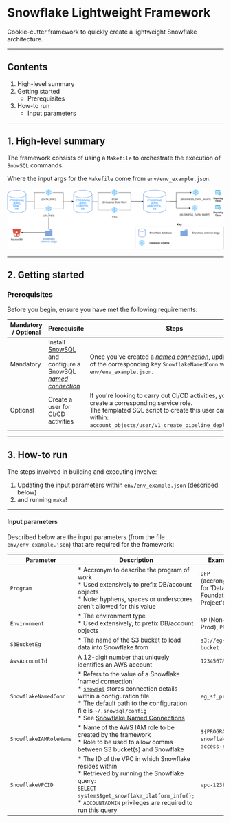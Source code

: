 # Snowflake Lightweight Framework

Cookie-cutter framework to quickly create a lightweight Snowflake architecture.

---

## Contents

1. High-level summary
2. Getting started
    * Prerequisites
3. How-to run
    * Input parameters

---

## 1. High-level summary

The framework consists of using a `Makefile` to orchestrate the execution of `SnowSQL` commands.

Where the input args for the `Makefile` come from `env/env_example.json`.

![image info](pictures/snowflake-framework-architecture.png)

---

## 2. Getting started

### Prerequisites

Before you begin, ensure you have met the following requirements:

| Mandatory / Optional | Prerequisite | Steps |
| -------| -----------| ------------------|
| Mandatory | Install [SnowSQL](https://docs.snowflake.com/en/user-guide/snowsql.html) and configure a SnowSQL [*named connection*](https://docs.snowflake.com/en/user-guide/snowsql-start.html#using-named-connections) | Once you've created a [*named connection*](https://docs.snowflake.com/en/user-guide/snowsql-start.html#using-named-connections), update the value of the corresponding key `SnowflakeNamedConn` within `env/env_example.json`. |
| Optional | Create a user for CI/CD activities | If you're looking to carry out CI/CD activities, you'll need to create a corresponding service role.<br/>The templated SQL script to create this user can be found within:<br/>`account_objects/user/v1_create_pipeline_deploy_user.sql` |

---

## 3. How-to run

The steps involved in building and executing involve:

1) Updating the input parameters within `env/env_example.json` (described below)
2) and running `make`!

---

#### Input parameters

Described below are the input parameters (from the file `env/env_example.json`) that are required for the framework:

| Parameter | Description | Example | Mandatory |
|---|---|---|---|
| `Program` | * Accronym to describe the program of work<br/>* Used extensively to prefix DB/account objects<br/>* Note: hyphens, spaces or underscores aren't allowed for this value | `DFP` <br/>(accronym for 'Data Foundations Project') | Yes  |
| `Environment` | * The environment type<br/>* Used extensively, to prefix DB/account objects | `NP` (Non-Prod), `PROD` | Yes |
| `S3BucketEg` | * The name of the S3 bucket to load data into Snowflake from | `s3://eg-s3-bucket` | Yes |
| `AwsAccountId` | A 12-digit number that uniquely identifies an AWS account | `123456789012` | Yes |
| `SnowflakeNamedConn` | * Refers to the value of a Snowflake 'named connection'<br/>* [`snowsql`](https://docs.snowflake.com/en/user-guide/snowsql.html) stores connection details within a configuration file<br/>* The default path to the configuration file is `~/.snowsql/config`<br/>* See [Snowflake Named Connections](https://docs.snowflake.com/en/user-guide/snowsql-start.html#using-named-connections) | `eg_sf_profile` | Yes |
| `SnowflakeIAMRoleName` | * Name of the AWS IAM role to be created by the framework<br/>* Role to be used to allow comms between S3 bucket(s) and Snowflake | `${PROGRAM}-snowflake-access-role` | Yes |
| `SnowflakeVPCID` | * The ID of the VPC in which Snowflake resides within<br/>* Retrieved by running the Snowflake query:<br/>`SELECT system$$get_snowflake_platform_info();`<br/>* `ACCOUNTADMIN` privileges are required to run this query | `vpc-123f12e1` | Yes |
